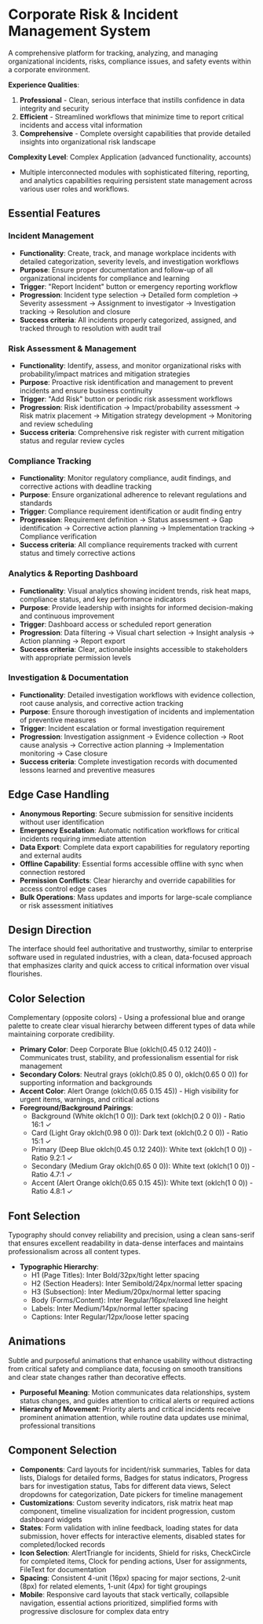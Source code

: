 # Corporate Risk & Incident Management System

A comprehensive platform for tracking, analyzing, and managing organizational incidents, risks, compliance issues, and safety events within a corporate environment.

**Experience Qualities**:
1. **Professional** - Clean, serious interface that instills confidence in data integrity and security
2. **Efficient** - Streamlined workflows that minimize time to report critical incidents and access vital information
3. **Comprehensive** - Complete oversight capabilities that provide detailed insights into organizational risk landscape

**Complexity Level**: Complex Application (advanced functionality, accounts)
- Multiple interconnected modules with sophisticated filtering, reporting, and analytics capabilities requiring persistent state management across various user roles and workflows.

## Essential Features

### Incident Management
- **Functionality**: Create, track, and manage workplace incidents with detailed categorization, severity levels, and investigation workflows
- **Purpose**: Ensure proper documentation and follow-up of all organizational incidents for compliance and learning
- **Trigger**: "Report Incident" button or emergency reporting workflow
- **Progression**: Incident type selection → Detailed form completion → Severity assessment → Assignment to investigator → Investigation tracking → Resolution and closure
- **Success criteria**: All incidents properly categorized, assigned, and tracked through to resolution with audit trail

### Risk Assessment & Management
- **Functionality**: Identify, assess, and monitor organizational risks with probability/impact matrices and mitigation strategies
- **Purpose**: Proactive risk identification and management to prevent incidents and ensure business continuity
- **Trigger**: "Add Risk" button or periodic risk assessment workflows
- **Progression**: Risk identification → Impact/probability assessment → Risk matrix placement → Mitigation strategy development → Monitoring and review scheduling
- **Success criteria**: Comprehensive risk register with current mitigation status and regular review cycles

### Compliance Tracking
- **Functionality**: Monitor regulatory compliance, audit findings, and corrective actions with deadline tracking
- **Purpose**: Ensure organizational adherence to relevant regulations and standards
- **Trigger**: Compliance requirement identification or audit finding entry
- **Progression**: Requirement definition → Status assessment → Gap identification → Corrective action planning → Implementation tracking → Compliance verification
- **Success criteria**: All compliance requirements tracked with current status and timely corrective actions

### Analytics & Reporting Dashboard
- **Functionality**: Visual analytics showing incident trends, risk heat maps, compliance status, and key performance indicators
- **Purpose**: Provide leadership with insights for informed decision-making and continuous improvement
- **Trigger**: Dashboard access or scheduled report generation
- **Progression**: Data filtering → Visual chart selection → Insight analysis → Action planning → Report export
- **Success criteria**: Clear, actionable insights accessible to stakeholders with appropriate permission levels

### Investigation & Documentation
- **Functionality**: Detailed investigation workflows with evidence collection, root cause analysis, and corrective action tracking
- **Purpose**: Ensure thorough investigation of incidents and implementation of preventive measures
- **Trigger**: Incident escalation or formal investigation requirement
- **Progression**: Investigation assignment → Evidence collection → Root cause analysis → Corrective action planning → Implementation monitoring → Case closure
- **Success criteria**: Complete investigation records with documented lessons learned and preventive measures

## Edge Case Handling
- **Anonymous Reporting**: Secure submission for sensitive incidents without user identification
- **Emergency Escalation**: Automatic notification workflows for critical incidents requiring immediate attention
- **Data Export**: Complete data export capabilities for regulatory reporting and external audits
- **Offline Capability**: Essential forms accessible offline with sync when connection restored
- **Permission Conflicts**: Clear hierarchy and override capabilities for access control edge cases
- **Bulk Operations**: Mass updates and imports for large-scale compliance or risk assessment initiatives

## Design Direction
The interface should feel authoritative and trustworthy, similar to enterprise software used in regulated industries, with a clean, data-focused approach that emphasizes clarity and quick access to critical information over visual flourishes.

## Color Selection
Complementary (opposite colors) - Using a professional blue and orange palette to create clear visual hierarchy between different types of data while maintaining corporate credibility.

- **Primary Color**: Deep Corporate Blue (oklch(0.45 0.12 240)) - Communicates trust, stability, and professionalism essential for risk management
- **Secondary Colors**: Neutral grays (oklch(0.85 0 0), oklch(0.65 0 0)) for supporting information and backgrounds
- **Accent Color**: Alert Orange (oklch(0.65 0.15 45)) - High visibility for urgent items, warnings, and critical actions
- **Foreground/Background Pairings**:
  - Background (White oklch(1 0 0)): Dark text (oklch(0.2 0 0)) - Ratio 16:1 ✓
  - Card (Light Gray oklch(0.98 0 0)): Dark text (oklch(0.2 0 0)) - Ratio 15:1 ✓
  - Primary (Deep Blue oklch(0.45 0.12 240)): White text (oklch(1 0 0)) - Ratio 9.2:1 ✓
  - Secondary (Medium Gray oklch(0.65 0 0)): White text (oklch(1 0 0)) - Ratio 4.7:1 ✓
  - Accent (Alert Orange oklch(0.65 0.15 45)): White text (oklch(1 0 0)) - Ratio 4.8:1 ✓

## Font Selection
Typography should convey reliability and precision, using a clean sans-serif that ensures excellent readability in data-dense interfaces and maintains professionalism across all content types.

- **Typographic Hierarchy**:
  - H1 (Page Titles): Inter Bold/32px/tight letter spacing
  - H2 (Section Headers): Inter Semibold/24px/normal letter spacing
  - H3 (Subsection): Inter Medium/20px/normal letter spacing
  - Body (Forms/Content): Inter Regular/16px/relaxed line height
  - Labels: Inter Medium/14px/normal letter spacing
  - Captions: Inter Regular/12px/loose letter spacing

## Animations
Subtle and purposeful animations that enhance usability without distracting from critical safety and compliance data, focusing on smooth transitions and clear state changes rather than decorative effects.

- **Purposeful Meaning**: Motion communicates data relationships, system status changes, and guides attention to critical alerts or required actions
- **Hierarchy of Movement**: Priority alerts and critical incidents receive prominent animation attention, while routine data updates use minimal, professional transitions

## Component Selection
- **Components**: Card layouts for incident/risk summaries, Tables for data lists, Dialogs for detailed forms, Badges for status indicators, Progress bars for investigation status, Tabs for different data views, Select dropdowns for categorization, Date pickers for timeline management
- **Customizations**: Custom severity indicators, risk matrix heat map component, timeline visualization for incident progression, custom dashboard widgets
- **States**: Form validation with inline feedback, loading states for data submission, hover effects for interactive elements, disabled states for completed/locked records
- **Icon Selection**: AlertTriangle for incidents, Shield for risks, CheckCircle for completed items, Clock for pending actions, User for assignments, FileText for documentation
- **Spacing**: Consistent 4-unit (16px) spacing for major sections, 2-unit (8px) for related elements, 1-unit (4px) for tight groupings
- **Mobile**: Responsive card layouts that stack vertically, collapsible navigation, essential actions prioritized, simplified forms with progressive disclosure for complex data entry